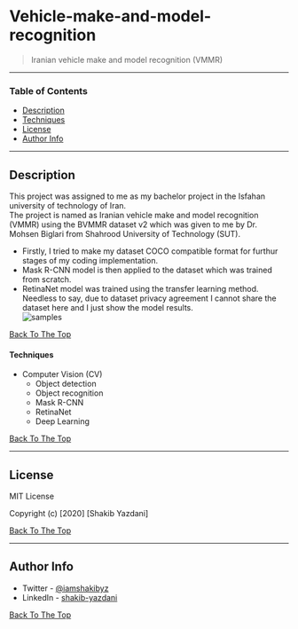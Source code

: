 # Vehicle-make-and-model-recognition

> Iranian vehicle make and model recognition (VMMR)

---

### Table of Contents

- [Description](#description)
- [Techniques](#techniques)
- [License](#license)
- [Author Info](#author-info)

---

## Description

This project was assigned to me as my bachelor project in the Isfahan university of technology of Iran. <br>
The project is named as Iranian vehicle make and model recognition (VMMR) using the BVMMR dataset v2 which was given to me by Dr. Mohsen Biglari from Shahrood University of Technology (SUT).<br>
- Firstly, I tried to make my dataset COCO compatible format for furthur stages of my coding implementation. <br>
- Mask R-CNN model is then applied to the dataset which was trained from scratch.<br>
- RetinaNet model was trained using the transfer learning method.<br>
Needless to say, due to dataset privacy agreement I cannot share the dataset here and I just show the model results. <br>
![samples](https://github.com/shakibyzn/Iranian-vehicle-make-and-model-recognition/blob/master/Images/sample_results.jpg)


[Back To The Top](#Vehicle-make-and-model-recognition)

#### Techniques

- Computer Vision (CV)
	- Object detection
	- Object recognition
	- Mask R-CNN
	- RetinaNet
	- Deep Learning

[Back To The Top](#Vehicle-make-and-model-recognition)

---

## License

MIT License

Copyright (c) [2020] [Shakib Yazdani]


[Back To The Top](#Vehicle-make-and-model-recognition)

---

## Author Info

- Twitter - [@iamshakibyz](https://twitter.com/iamshakibyz)
- LinkedIn - [shakib-yazdani](https://www.linkedin.com/in/shakib-yazdani)

[Back To The Top](#Vehicle-make-and-model-recognition)
